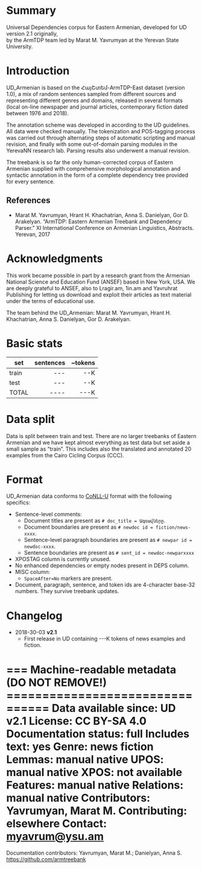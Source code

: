 # Summary

Universal Dependencies corpus for Eastern Armenian, developed for UD version 2.1 originally,  
by the ArmTDP team led by Marat M. Yavrumyan at the Yerevan State University.

# Introduction

UD_Armenian is based on the ՀայՇտեմ-ArmTDP-East dataset (version 1.0), a mix of random sentences sampled from different sources and representing different genres and domains, released in several formats (local on-line newspaper and journal articles, contemporary fiction dated between 1976 and 2018).

The annotation scheme was developed in according to the UD guidelines. All data were checked manually. The tokenization and POS-tagging process was carried out through alternating steps of automatic scripting and manual revision, and finally with some out-of-domain parsing modules in the YerevaNN research lab. Parsing results also underwent a manual revision.

The treebank is so far the only human-corrected corpus of Eastern Armenian supplied with comprehensive morphological annotation and syntactic annotation in the form of a complete dependency tree provided for every sentence.

## References

* Marat M. Yavrumyan, Hrant H. Khachatrian, Anna S. Danielyan, Gor D. Arakelyan. “ArmTDP: Eastern Armenian Treebank and Dependency Parser.” XI International Conference on Armenian Linguistics, Abstracts. Yerevan, 2017

# Acknowledgments

This work became possible in part by a research grant from the Armenian National Science and Education Fund (ANSEF) based in New York, USA. We are deeply grateful to ANSEF, also to Lragir.am, 1in.am and Yavruhrat Publishing for letting us download and exploit their articles as text material under the terms of educational use.

The team behind the UD_Armenian: Marat M. Yavrumyan, Hrant H. Khachatrian, Anna S. Danielyan, Gor D. Arakelyan.

# Basic stats

| set   | sentences | ~tokens |
| ----- |----------:| -------:|
| train |     ---   |    --K  |
| test  |     ---   |    --K  |
| TOTAL |    ----   |   ---K  |

# Data split

Data is split between train and test. There are no larger treebanks of Eastern Armenian and we have kept almost everything as test data but set aside a small sample as “train”. This includes also the translated and annotated 20 examples from the Cairo Cicling Corpus (CCC).

# Format

UD_Armenian data conforms to [CoNLL-U](http://universaldependencies.org/format.html) format with the following specifics:
* Sentence-level comments:
  * Document titles are present as `# doc_title = Ագռավները`.
  * Document boundaries are present as `# newdoc id = fiction/news-xxxx`.
  * Sentence-level paragraph boundaries are present as `# newpar id = newdoc-xxxx`.
  * Sentence boundaries are present as `# sent_id = newdoc-newparxxxx`
* XPOSTAG column is currently unused.
* No enhanced dependencies or empty nodes present in DEPS column.
* MISC column:
  * `SpaceAfter=No` markers are present.
* Document, paragraph, sentence, and token ids are 4-character base-32 numbers. They survive treebank updates.

# Changelog

* 2018-30-03 **v2.1**
  * First release in UD containing ---K tokens of news examples and fiction.

=== Machine-readable metadata (DO NOT REMOVE!) ================================
Data available since: UD v2.1
License: CC BY-SA 4.0
Documentation status: full
Includes text: yes
Genre: news fiction
Lemmas: manual native
UPOS: manual native
XPOS: not available
Features: manual native
Relations: manual native
Contributors: Yavrumyan, Marat M.
Contributing: elsewhere
Contact: myavrum@ysu.am
===============================================================================
Documentation contributors: Yavrumyan, Marat M.; Danielyan, Anna S.
https://github.com/armtreebank
